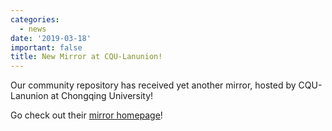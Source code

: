 ```yaml
---
categories:
  - news
date: '2019-03-18'
important: false
title: New Mirror at CQU-Lanunion!
---
```



Our community repository has received yet another mirror, hosted by CQU-Lanunion at Chongqing University!

Go check out their [mirror homepage](http://mirrors.cqu.edu.cn/)!